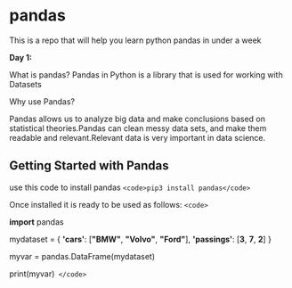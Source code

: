 # pandas

This is a repo that will help you learn python pandas in under a week

**Day 1:**

What is pandas?
Pandas in Python is a library that is used for working with Datasets

Why use Pandas?

Pandas allows us to analyze big data and make conclusions based on statistical theories.Pandas can clean messy data sets, and make them readable and relevant.Relevant data is very important in data science.

## Getting Started with Pandas

use this code to install pandas
 `<code>pip3 install pandas</code>`

Once installed it is ready to be used  as follows:
`<code>`

**import** pandas

mydataset = {
  **'cars'**: [**"BMW"**, **"Volvo"**, **"Ford"**],
  **'passings'**: [**3**, **7**, **2**]
}

myvar = pandas.DataFrame(mydataset)

print(myvar)` </code>`
